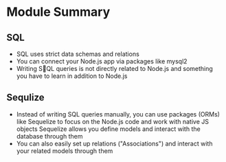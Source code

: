 # Module Summary

## SQL

- SQL uses strict data schemas and relations
- You can connect your Node.js app via packages like mysql2
- Writing SQL queries is not directly related to Node.js and something you have to learn in addition to Node.js

## Sequlize

- Instead of writing SQL queries manually, you can use packages (ORMs) like Sequelize to focus on the Node.js code and work with native JS objects
    Sequelize allows you define models and interact with the database through them
- You can also easily set up relations ("Associations") and interact with your related models through them

